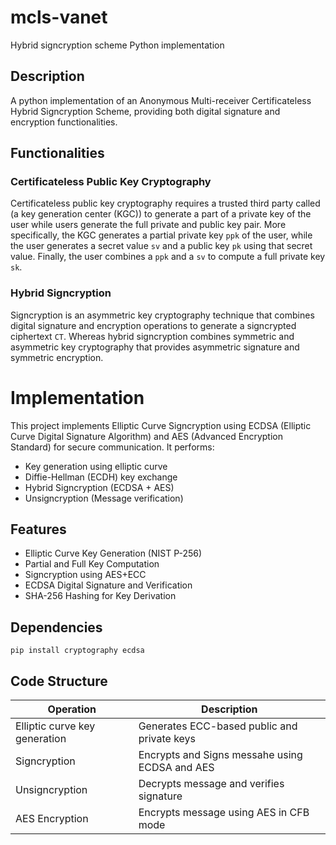 # mcls-vanet
 Hybrid signcryption scheme Python implementation
## Description
A python implementation of an Anonymous Multi-receiver Certificateless Hybrid Signcryption Scheme, providing both digital signature and encryption functionalities.
## Functionalities
### Certificateless Public Key Cryptography
Certificateless public key cryptography requires a trusted third party called (a key generation center (KGC)) to generate a part of a private key of the user while users generate the full private and public key pair. More specifically, the KGC generates a partial private key `ppk` of the user, while the user generates a secret value `sv` and a public key `pk` using that secret value. Finally, the user combines a `ppk` and a `sv` to compute a full private key `sk`.
### Hybrid Signcryption
Signcryption is an asymmetric key cryptography technique that combines digital signature and encryption operations to generate a signcrypted ciphertext `CT`. Whereas hybrid signcryption combines symmetric and asymmetric key cryptography that provides asymmetric signature and symmetric encryption. 

# Implementation
This project implements Elliptic Curve Signcryption using  ECDSA (Elliptic Curve Digital Signature Algorithm) and AES (Advanced Encryption Standard) for secure communication.
It performs:
 - Key generation using elliptic curve
 - Diffie-Hellman (ECDH) key exchange
 - Hybrid Signcryption (ECDSA + AES)
 - Unsigncryption (Message verification)
## Features
- Elliptic Curve Key Generation (NIST  P-256)
- Partial and Full Key Computation
- Signcryption using AES+ECC
- ECDSA Digital Signature and Verification
- SHA-256 Hashing for Key Derivation

## Dependencies 
`pip install cryptography ecdsa`

## Code Structure
| Operation | Description |
| --------- | ----------- |
| Elliptic curve key generation | Generates ECC-based public and private keys |
| Signcryption | Encrypts and Signs messahe using ECDSA and AES |
| Unsigncryption | Decrypts message and verifies signature |
| AES Encryption | Encrypts message using AES in CFB mode |

